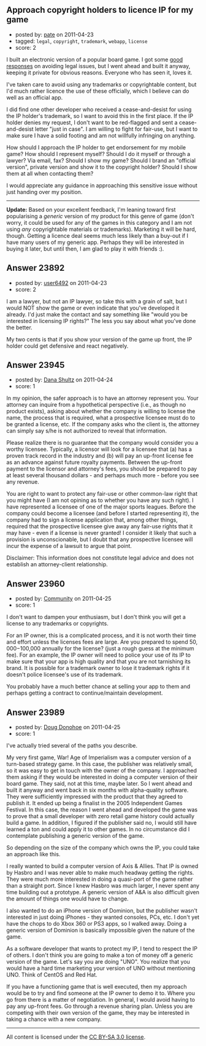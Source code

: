 ## Approach copyright holders to licence IP for my game

- posted by: [pate](https://stackexchange.com/users/-1/3127-pate) on 2011-04-23
- tagged: `legal`, `copyright`, `trademark`, `webapp`, `license`
- score: 2

I built an electronic version of a popular board game. I got some [good responses][1] on avoiding legal issues, but I went ahead and built it anyway, keeping it private for obvious reasons. Everyone who has seen it, loves it.

I've taken care to avoid using any trademarks or copyrightable content, but I'd much rather licence the use of these officially, which I believe can do well as an official app.

I did find one other developer who received a cease-and-desist for using the IP holder's trademark, so I want to avoid this in the first place. If the IP holder denies my request, I don't want to be red-flagged and sent a cease-and-desist letter "just in case". I am willing to fight for fair-use, but I want to make sure I have a solid footing and am not willfully infringing on anything.

How should I approach the IP holder to get endorsement for my mobile game? How should I represent myself? Should I do it myself or through a lawyer? Via email, fax? Should I show my game? Should I brand an "official version", private version and show it to the copyright holder? Should I show them at all when contacting them?

I would appreciate any guidance in approaching this sensitive issue without just handing over my position.

---

**Update:** Based on your excellent feedback, I'm leaning toward first popularising a *generic* version of my product for this genre of game (don't worry, it could be used for  any of the games in this category and I am not using *any* copyrightable materials or trademarks). Marketing it will be hard, though. Getting a licence deal seems much less likely than a buy-out if I have many users of my generic app. Perhaps they will be interested in buying it later, but until then, I am glad to play it with friends :).

  [1]: http://answers.onstartups.com/q/18196/3127


## Answer 23892

- posted by: [user6492](https://stackexchange.com/users/-1/6492-user6492) on 2011-04-23
- score: 2

I am a lawyer, but not an IP lawyer, so take this with a grain of salt, but I would NOT show the game or even indicate that you've developed it already.  I'd just make the contact and say something like "would you be interested in licensing IP rights?"  The less you say about what you've done the better.

My two cents is that if you show your version of the game up front, the IP holder could get defensive and react negatively.


## Answer 23945

- posted by: [Dana Shultz](https://stackexchange.com/users/-1/1841-dana-shultz) on 2011-04-24
- score: 1

In my opinion, the safer approach is to have an attorney represent you. Your attorney can inquire from a hypothetical perspective (i.e., as though no product exists), asking about whether the company is willing to license the name, the process that is required, what a prospective licensee must do to be granted a license, etc. If the company asks who the client is, the attorney can simply say s/he is not authorized to reveal that information.

Please realize there is no guarantee that the company would consider you a worthy licensee. Typically, a licensor will look for a licensee that (a) has a proven track record in the industry and (b) will pay an up-front license fee as an advance against future royalty payments. Between the up-front payment to the licensor and attorney's fees, you should be prepared to pay at least several thousand dollars - and perhaps much more - before you see any revenue.

You are right to want to protect any fair-use or other common-law right that you might have (I am not opining as to whether you have any such right). I have represented a licensee of one of the major sports leagues. Before the company could become a licensee (and before I started representing it), the company had to sign a license application that, among other things, required that the prospective licensee give away any fair-use rights that it may have - even if a license is never granted! I consider it likely that such a provision is unconscionable, but I doubt that any prospective licensee will incur the expense of a lawsuit to argue that point.

Disclaimer: This information does not constitute legal advice and does not establish an attorney-client relationship.


## Answer 23960

- posted by: [Community](https://stackexchange.com/users/-1/-1-community) on 2011-04-25
- score: 1

I don't want to dampen your enthusiasm, but I don't think you will get a license to any trademarks or copyrights.

For an IP owner, this is a complicated process, and it is not worth their time and effort unless the licenses fees are large.  Are you prepared to spend $50,000-$100,000 annually for the license?  (just a rough guess at the minimum fee).  For an example, the IP owner will need to police your use of its IP to make sure that your app is high quality and that you are not tarnishing its brand.  It is possible for a trademark owner to lose it trademark rights if it doesn't police licensee's use of its trademark.

You probably have a much better chance at selling your app to them and perhaps getting a contract to continue/maintain development.


## Answer 23989

- posted by: [Doug Donohoe](https://stackexchange.com/users/-1/8906-doug-donohoe) on 2011-04-25
- score: 1

I've actually tried several of the paths you describe.

My very first game, War! Age of Imperialism was a computer version of a turn-based strategy game.  In this case, the publisher was relatively small, so it was easy to get in touch with the owner of the company.  I approached them asking if they would be interested in doing a computer version of their board game.  They said, not at this time, maybe later.  So I went ahead and built it anyway and went back in six months with alpha-quality software.  They were sufficiently impressed with the product that they agreed to publish it.  It ended up being a finalist in the 2005 Independent Games Festival.  In this case, the reason I went ahead and developed the game was to prove that a small developer with zero retail game history could actually build a game.  In addition, I figured if the publisher said no, I would still have learned a ton and could apply it to other games.   In no circumstance did I contemplate publishing a generic version of the game.

So depending on the size of the company which owns the IP, you could take an approach like this.

I really wanted to build a computer version of Axis & Allies.  That IP is owned by Hasbro and I was never able to make much headway getting the rights.  They were much more interested in doing a quasi-port of the game rather than a straight port.  Since I knew Hasbro was much larger, I never spent any time building out a prototype.  A generic version of A&A is also difficult given the amount of things one would have to change.

I also wanted to do an iPhone version of Dominion, but the publisher wasn't interested in just doing iPhones - they wanted consoles, PCs, etc.  I don't yet have the chops to do Xbox 360 or PS3 apps, so I walked away.  Doing a generic version of Dominion is basically impossible given the nature of the game.

As a software developer that wants to protect my IP, I tend to respect the IP of others.  I don't think you are going to make a ton of money off a generic version of the game.  Let's say you are doing "UNO".  You realize that you would have a hard time marketing your version of UNO without mentioning UNO.  Think of CentOS and Red Hat.

If you have a functioning game that is well executed, then my approach would be to try and find someone at the IP owner to demo it to.  Where you go from there is a matter of negotiation.  In general, I would avoid having to pay any up-front fees.  Go through a revenue sharing plan.  Unless you are competing with their own version of the game, they may be interested in taking a chance with a new company.



---

All content is licensed under the [CC BY-SA 3.0 license](https://creativecommons.org/licenses/by-sa/3.0/).
